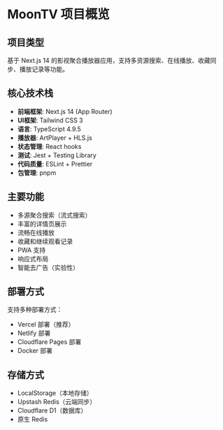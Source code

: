 # MoonTV 项目概览

## 项目类型
基于 Next.js 14 的影视聚合播放器应用，支持多资源搜索、在线播放、收藏同步、播放记录等功能。

## 核心技术栈
- **前端框架**: Next.js 14 (App Router)
- **UI框架**: Tailwind CSS 3
- **语言**: TypeScript 4.9.5
- **播放器**: ArtPlayer + HLS.js
- **状态管理**: React hooks
- **测试**: Jest + Testing Library
- **代码质量**: ESLint + Prettier
- **包管理**: pnpm

## 主要功能
- 多源聚合搜索（流式搜索）
- 丰富的详情页展示
- 流畅在线播放
- 收藏和继续观看记录
- PWA 支持
- 响应式布局
- 智能去广告（实验性）

## 部署方式
支持多种部署方式：
- Vercel 部署（推荐）
- Netlify 部署
- Cloudflare Pages 部署
- Docker 部署

## 存储方式
- LocalStorage（本地存储）
- Upstash Redis（云端同步）
- Cloudflare D1（数据库）
- 原生 Redis